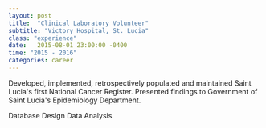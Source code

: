 ```yaml
---
layout: post
title:  "Clinical Laboratory Volunteer"
subtitle: "Victory Hospital, St. Lucia"
class: "experience"
date:   2015-08-01 23:00:00 -0400
time: "2015 - 2016"
categories: career
---
```


<p>Developed, implemented, retrospectively populated and maintained Saint Lucia's first National Cancer Register. Presented findings to Government of Saint Lucia's Epidemiology Department.</p>
<!-- <div class="thumbs">
	<img class="img-fluid rounded" src="https://bootdey.com/img/Content/avatar/avatar7.png" alt="Maxwell Admin">
	<img class="img-fluid rounded" src="https://bootdey.com/img/Content/avatar/avatar6.png" alt="Maxwell Admin">
	<img class="img-fluid rounded" src="https://bootdey.com/img/Content/avatar/avatar5.png" alt="Maxwell Admin">
</div> -->
<div>
	<span class="badge badge-pill">Database Design</span>
	<span class="badge badge-pill">Data Analysis</span>
</div>